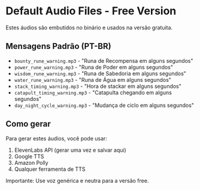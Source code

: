 # Default Audio Files - Free Version

Estes áudios são embutidos no binário e usados na versão gratuita.

## Mensagens Padrão (PT-BR)

- `bounty_rune_warning.mp3` - "Runa de Recompensa em alguns segundos"
- `power_rune_warning.mp3` - "Runa de Poder em alguns segundos"
- `wisdom_rune_warning.mp3` - "Runa de Sabedoria em alguns segundos"
- `water_rune_warning.mp3` - "Runa de Água em alguns segundos"
- `stack_timing_warning.mp3` - "Hora de stackar em alguns segundos"
- `catapult_timing_warning.mp3` - "Catapulta chegando em alguns segundos"
- `day_night_cycle_warning.mp3` - "Mudança de ciclo em alguns segundos"

## Como gerar

Para gerar estes áudios, você pode usar:
1. ElevenLabs API (gerar uma vez e salvar aqui)
2. Google TTS
3. Amazon Polly
4. Qualquer ferramenta de TTS

Importante: Use voz genérica e neutra para a versão free.
